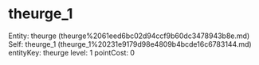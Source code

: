 # theurge_1

Entity: theurge (theurge%2061eed6bc02d94ccf9b60dc3478943b8e.md)
Self: theurge_1 (theurge_1%20231e9179d98e4809b4bcde16c6783144.md)
entityKey: theurge
level: 1
pointCost: 0